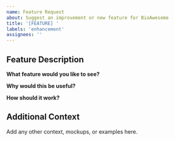 ```yaml
---
name: Feature Request
about: Suggest an improvement or new feature for BioAwesome
title: '[FEATURE] '
labels: 'enhancement'
assignees: ''
---
```


## Feature Description

**What feature would you like to see?**


**Why would this be useful?**


**How should it work?**


## Additional Context

Add any other context, mockups, or examples here.
